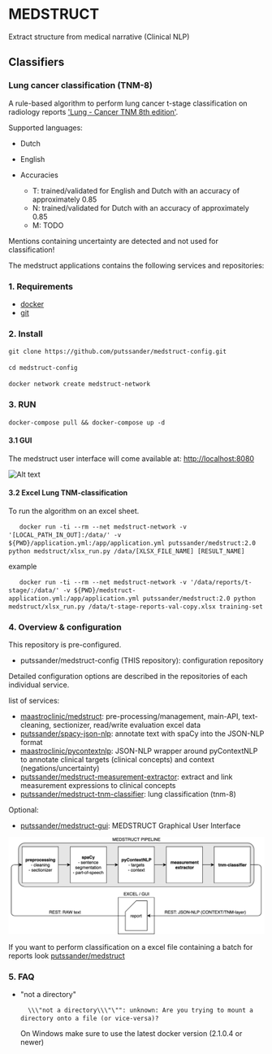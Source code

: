 # MEDSTRUCT

Extract structure from medical narrative (Clinical NLP)
    
## Classifiers

### Lung cancer classification (TNM-8)
A rule-based algorithm to perform lung cancer t-stage classification on radiology reports ['Lung - Cancer TNM 8th edition'](http://www.radiologyassistant.nl/en/p58ef5eeb172c8/lung-cancer-tnm-8th-edition.html). 

Supported languages: 
  - Dutch
  - English 
  
- Accuracies
    - T: trained/validated for English and Dutch with an accuracy of approximately 0.85
    - N: trained/validated for Dutch with an accuracy of approximately 0.85
    - M: TODO

Mentions containing uncertainty are detected and not used for classification!
  
The medstruct applications contains the following services and repositories:

### 1. Requirements 

   - [docker](https://www.docker.com/)
   - [git](https://git-scm.com/)
   
### 2. Install 
   
    git clone https://github.com/putssander/medstruct-config.git
    
    cd medstruct-config
    
    docker network create medstruct-network
    
### 3. RUN 

    docker-compose pull && docker-compose up -d
    
#### 3.1 GUI    
    
The medstruct user interface will come available at: [http://localhost:8080](http://localhost:8080])

![Alt text](https://raw.githubusercontent.com/putssander/medstruct-gui/master/doc/MEDSTRUCT_GUI_2020-01-15.png?raw=true "MEDSTRUCT GUI")


#### 3.2 Excel Lung TNM-classification
    
To run the algorithm on an excel sheet.  
   
       docker run -ti --rm --net medstruct-network -v '[LOCAL_PATH_IN_OUT]:/data/' -v ${PWD}/application.yml:/app/application.yml putssander/medstruct:2.0 python medstruct/xlsx_run.py /data/[XLSX_FILE_NAME] [RESULT_NAME]
       
   example
   
       docker run -ti --rm --net medstruct-network -v '/data/reports/t-stage/:/data/' -v ${PWD}/medstruct-application.yml:/app/application.yml putssander/medstruct:2.0 python medstruct/xlsx_run.py /data/t-stage-reports-val-copy.xlsx training-set

### 4. Overview & configuration

This repository is pre-configured.
- putssander/medstruct-config (THIS repository): configuration repository
 
Detailed configuration options are described in the repositories of each individual service.

list of services:
- [maastroclinic/medstruct](https://github.com/maastroclinic/medstruct): pre-processing/management, main-API, text-cleaning, sectionizer, read/write evaluation excel data
- [putssander/spacy-json-nlp](https://github.com/putssander/spaCy-JSON-NLP): annotate text with spaCy into the JSON-NLP format
- [maastroclinic/pycontextnlp](https://github.com/maastroclinic/pycontextnlp): JSON-NLP wrapper around pyContextNLP to annotate clinical targets (clinical concepts) and context (negations/uncertainty)
- [putssander/medstruct-measurement-extractor](https://github.com/putssander/medstruct-measurement-extractractor): extract and link measurement expressions to clinical concepts
- [putssander/medstruct-tnm-classifier](https://github.com/putssander/medstruct-tnm-classifier): lung classification (tnm-8)

Optional:
- [putssander/medstruct-gui](https://github.com/putssander/medstruct-gui): MEDSTRUCT Graphical User Interface


![Alt text](https://raw.githubusercontent.com/putssander/medstruct-config/master/doc/tnm-pipeline.png?raw=true "MEDSTRUCT PIPELINE")


If you want to perform classification on a excel file containing a batch for reports look  [putssander/medstruct](https://github.com/putssander/medstruct)


### 5. FAQ

- "not a directory"

        \\\"not a directory\\\"\"": unknown: Are you trying to mount a directory onto a file (or vice-versa)?

    On Windows make sure to use the latest docker version (2.1.0.4 or newer)
    
